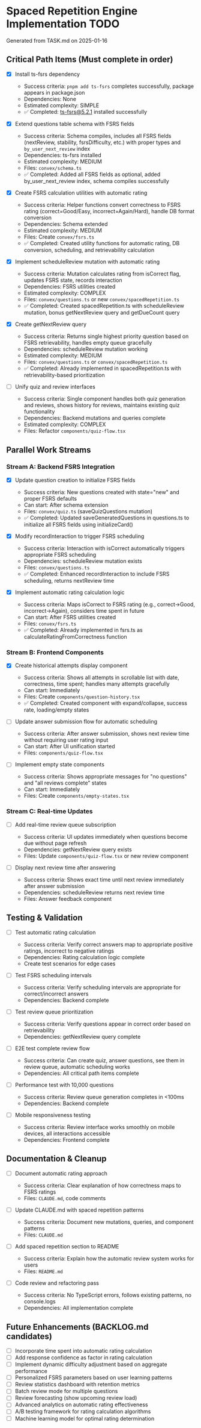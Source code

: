 # Spaced Repetition Engine Implementation TODO

Generated from TASK.md on 2025-01-16

## Critical Path Items (Must complete in order)

- [x] Install ts-fsrs dependency
  - Success criteria: `pnpm add ts-fsrs` completes successfully, package appears in package.json
  - Dependencies: None
  - Estimated complexity: SIMPLE
  - ✅ Completed: ts-fsrs@5.2.1 installed successfully

- [x] Extend questions table schema with FSRS fields
  - Success criteria: Schema compiles, includes all FSRS fields (nextReview, stability, fsrsDifficulty, etc.) with proper types and `by_user_next_review` index
  - Dependencies: ts-fsrs installed
  - Estimated complexity: MEDIUM
  - Files: `convex/schema.ts`
  - ✅ Completed: Added all FSRS fields as optional, added by_user_next_review index, schema compiles successfully

- [x] Create FSRS calculation utilities with automatic rating
  - Success criteria: Helper functions convert correctness to FSRS rating (correct=Good/Easy, incorrect=Again/Hard), handle DB format conversion
  - Dependencies: Schema extended
  - Estimated complexity: MEDIUM
  - Files: Create `convex/fsrs.ts`
  - ✅ Completed: Created utility functions for automatic rating, DB conversion, scheduling, and retrievability calculation

- [x] Implement scheduleReview mutation with automatic rating
  - Success criteria: Mutation calculates rating from isCorrect flag, updates FSRS state, records interaction
  - Dependencies: FSRS utilities created
  - Estimated complexity: COMPLEX
  - Files: `convex/questions.ts` or new `convex/spacedRepetition.ts`
  - ✅ Completed: Created spacedRepetition.ts with scheduleReview mutation, bonus getNextReview query and getDueCount query

- [x] Create getNextReview query
  - Success criteria: Returns single highest priority question based on FSRS retrievability, handles empty queue gracefully
  - Dependencies: scheduleReview mutation working
  - Estimated complexity: MEDIUM
  - Files: `convex/questions.ts` or `convex/spacedRepetition.ts`
  - ✅ Completed: Already implemented in spacedRepetition.ts with retrievability-based prioritization

- [ ] Unify quiz and review interfaces
  - Success criteria: Single component handles both quiz generation and reviews, shows history for reviews, maintains existing quiz functionality
  - Dependencies: Backend mutations and queries complete
  - Estimated complexity: COMPLEX
  - Files: Refactor `components/quiz-flow.tsx`

## Parallel Work Streams

### Stream A: Backend FSRS Integration
- [x] Update question creation to initialize FSRS fields
  - Success criteria: New questions created with state="new" and proper FSRS defaults
  - Can start: After schema extension
  - Files: `convex/quiz.ts` (saveQuizQuestions mutation)
  - ✅ Completed: Updated saveGeneratedQuestions in questions.ts to initialize all FSRS fields using initializeCard()

- [x] Modify recordInteraction to trigger FSRS scheduling
  - Success criteria: Interaction with isCorrect automatically triggers appropriate FSRS scheduling
  - Dependencies: scheduleReview mutation exists
  - Files: `convex/questions.ts`
  - ✅ Completed: Enhanced recordInteraction to include FSRS scheduling, returns nextReview time

- [x] Implement automatic rating calculation logic
  - Success criteria: Maps isCorrect to FSRS rating (e.g., correct→Good, incorrect→Again), considers time spent in future
  - Can start: After FSRS utilities created
  - Files: `convex/fsrs.ts`
  - ✅ Completed: Already implemented in fsrs.ts as calculateRatingFromCorrectness function

### Stream B: Frontend Components
- [x] Create historical attempts display component
  - Success criteria: Shows all attempts in scrollable list with date, correctness, time spent; handles many attempts gracefully
  - Can start: Immediately
  - Files: Create `components/question-history.tsx`
  - ✅ Completed: Created component with expand/collapse, success rate, loading/empty states

- [ ] Update answer submission flow for automatic scheduling
  - Success criteria: After answer submission, shows next review time without requiring user rating input
  - Can start: After UI unification started
  - Files: `components/quiz-flow.tsx`

- [ ] Implement empty state components
  - Success criteria: Shows appropriate messages for "no questions" and "all reviews complete" states
  - Can start: Immediately
  - Files: Create `components/empty-states.tsx`

### Stream C: Real-time Updates
- [ ] Add real-time review queue subscription
  - Success criteria: UI updates immediately when questions become due without page refresh
  - Dependencies: getNextReview query exists
  - Files: Update `components/quiz-flow.tsx` or new review component

- [ ] Display next review time after answering
  - Success criteria: Shows exact time until next review immediately after answer submission
  - Dependencies: scheduleReview returns next review time
  - Files: Answer feedback component

## Testing & Validation

- [ ] Test automatic rating calculation
  - Success criteria: Verify correct answers map to appropriate positive ratings, incorrect to negative ratings
  - Dependencies: Rating calculation logic complete
  - Create test scenarios for edge cases

- [ ] Test FSRS scheduling intervals
  - Success criteria: Verify scheduling intervals are appropriate for correct/incorrect answers
  - Dependencies: Backend complete

- [ ] Test review queue prioritization
  - Success criteria: Verify questions appear in correct order based on retrievability
  - Dependencies: getNextReview query complete

- [ ] E2E test complete review flow
  - Success criteria: Can create quiz, answer questions, see them in review queue, automatic scheduling works
  - Dependencies: All critical path items complete

- [ ] Performance test with 10,000 questions
  - Success criteria: Review queue generation completes in <100ms
  - Dependencies: Backend complete

- [ ] Mobile responsiveness testing
  - Success criteria: Review interface works smoothly on mobile devices, all interactions accessible
  - Dependencies: Frontend complete

## Documentation & Cleanup

- [ ] Document automatic rating approach
  - Success criteria: Clear explanation of how correctness maps to FSRS ratings
  - Files: `CLAUDE.md`, code comments

- [ ] Update CLAUDE.md with spaced repetition patterns
  - Success criteria: Document new mutations, queries, and component patterns
  - Files: `CLAUDE.md`

- [ ] Add spaced repetition section to README
  - Success criteria: Explain how the automatic review system works for users
  - Files: `README.md`

- [ ] Code review and refactoring pass
  - Success criteria: No TypeScript errors, follows existing patterns, no console.logs
  - Dependencies: All implementation complete

## Future Enhancements (BACKLOG.md candidates)

- [ ] Incorporate time spent into automatic rating calculation
- [ ] Add response confidence as factor in rating calculation
- [ ] Implement dynamic difficulty adjustment based on aggregate performance
- [ ] Personalized FSRS parameters based on user learning patterns
- [ ] Review statistics dashboard with retention metrics
- [ ] Batch review mode for multiple questions
- [ ] Review forecasting (show upcoming review load)
- [ ] Advanced analytics on automatic rating effectiveness
- [ ] A/B testing framework for rating calculation algorithms
- [ ] Machine learning model for optimal rating determination